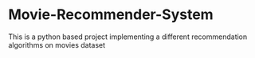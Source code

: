 # Movie-Recommender-System
This is a python based project implementing a different recommendation algorithms on movies dataset
